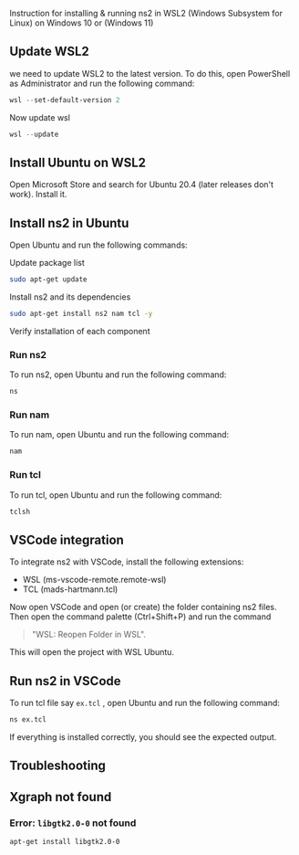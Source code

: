 Instruction for installing & running ns2 in WSL2 (Windows Subsystem for Linux) on Windows 10 or (Windows 11)

## Update WSL2
we need to update WSL2 to the latest version. To do this, open PowerShell as Administrator and run the following command:
```powershell
wsl --set-default-version 2
```
Now update wsl
```powershell
wsl --update
```

## Install Ubuntu on WSL2
Open Microsoft Store and search for Ubuntu 20.4 (later releases don't work). Install it.


## Install ns2 in Ubuntu
Open Ubuntu and run the following commands:

Update package list
```bash
sudo apt-get update
```

Install ns2 and its dependencies
```bash
sudo apt-get install ns2 nam tcl -y
```

Verify installation of each component
### Run ns2
To run ns2, open Ubuntu and run the following command:
```bash
ns
```

### Run nam
To run nam, open Ubuntu and run the following command:
```bash
nam
```

### Run tcl
To run tcl, open Ubuntu and run the following command:
```bash
tclsh
```

## VSCode integration
To integrate ns2 with VSCode, install the following extensions:
- WSL (ms-vscode-remote.remote-wsl)
- TCL (mads-hartmann.tcl)

Now open VSCode and  open (or create) the folder containing ns2 files. 
Then open the command palette (Ctrl+Shift+P) and run the command 

> "WSL: Reopen Folder in WSL". 

This will open the project with WSL Ubuntu. 

## Run ns2 in VSCode
To run tcl file say `ex.tcl` , open Ubuntu and run the following command:
```bash
ns ex.tcl
```

If everything is installed correctly, you should see the expected output.

## Troubleshooting
## Xgraph not found
### Error: `libgtk2.0-0` not found

`apt-get install libgtk2.0-0`